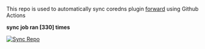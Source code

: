 This repo is used to automatically sync coredns plugin [forward](https://github.com/QZLin/forward) using Github Actions

**sync job ran [330] times**

[![Sync Repo](https://github.com/QZLin/coredns-extract/actions/workflows/sync.yaml/badge.svg)](https://github.com/QZLin/coredns-extract/actions/workflows/sync.yaml)
